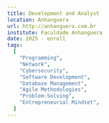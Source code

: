 ```yaml
---
title: Development and Analyst
location: Anhanguera
url: http://anhanguera.com.br
institute: Faculdade Anhanguera
date: 2025 - enroll  
tags:
  [
    "Programming",
    "Network",
    "Cybersecurity",
    "Software Development",
    "Database Management",
    "Agile Methodologies",
    "Problem-Solving",
    "Entrepreneurial Mindset",
  ]
---
```

